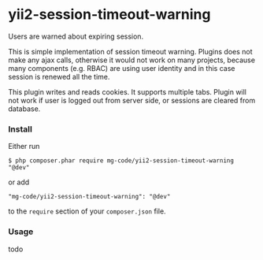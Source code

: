 # yii2-session-timeout-warning
Users are warned about expiring session.

This is simple implementation of session timeout warning.
Plugins does not make any ajax calls, otherwise it would not work on many projects, because many components (e.g. RBAC) are using user identity and in this case session is renewed all the time.

This plugin writes and reads cookies. It supports multiple tabs.
Plugin will not work if user is logged out from server side, or sessions are cleared from database.

### Install

Either run

```
$ php composer.phar require mg-code/yii2-session-timeout-warning "@dev"
```

or add

```
"mg-code/yii2-session-timeout-warning": "@dev"
```

to the ```require``` section of your `composer.json` file.

### Usage
todo

